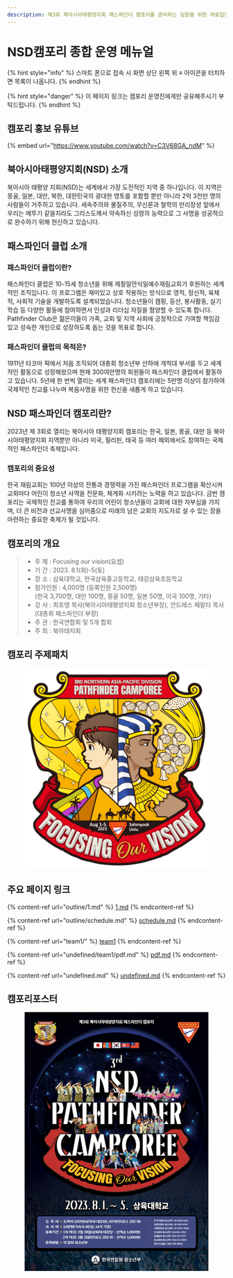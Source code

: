 ```yaml
---
description: 제3회 북아시아태평양지회 패스파인더 캠포리를 준비하는 임원을 위한 자료집입니다.
---
```


# NSD캠포리 종합 운영 메뉴얼

{% hint style="info" %}
스마트 폰으로 접속 시 화면 상단 왼쪽 위 ≡ 아이콘을 터치하면 목록이 나옵니다.
{% endhint %}

{% hint style="danger" %}
이 페이지 링크는 캠포리 운영진에게만 공유해주시기 부탁드립니다.
{% endhint %}

## 캠포리 홍보 유튜브

{% embed url="https://www.youtube.com/watch?v=C3V68GA_ndM" %}

## 북아시아태평양지회(NSD) 소개

북아시아 태평양 지회(NSD)는 세계에서 가장 도전적인 지역 중 하나입니다. 이 지역은 몽골, 일본, 대만, 북한, 대한민국의 광대한 영토를 포함할 뿐만 아니라 2억 3천만 명의 사람들이 거주하고 있습니다. 세속주의와 물질주의, 무신론과 철학의 만리장성 앞에서 우리는 메뚜기 같을지라도 그리스도께서 약속하신 성령의 능력으로 그 사명을 성공적으로 완수하기 위해 헌신하고 있습니다.





## 패스파인더 클럽 소개

### 패스파인더 클럽이란?

패스파인더 클럽은 10-15세 청소년을 위해 제칠일안식일예수재림교회가 후원하는 세계적인 조직입니다. 이 프로그램은 재미있고 상호 작용하는 방식으로 영적, 정신적, 육체적, 사회적 기술을 개발하도록 설계되었습니다. 청소년들이 캠핑, 등산, 봉사활동, 실기 학습 등 다양한 활동에 참여하면서 인성과 리더십 자질을 함양할 수 있도록 합니다. Pathfinder Club은 젊은이들이 가족, 교회 및 지역 사회에 긍정적으로 기여할 책임감 있고 성숙한 개인으로 성장하도록 돕는 것을 목표로 합니다.

### 패스파인더 클럽의 목적은?

1911년 타코마 팍에서 처음 조직되어 대총회 청소년부 산하에 개척대 부서를 두고 세계적인 활동으로 성장해왔으며 현재 300여만명의 회원들이 패스파인더 클럽에서 활동하고 있습니다. 5년에 한 번씩 열리는 세계 패스파인더 캠포리에는 5만명 이상이 참가하여 국제적인 친교를 나누며 복음사명을 위한 헌신을 새롭게 하고 있습니다.





## NSD 패스파인더 캠포리란?

2023년 제 3회로 열리는 북아시아 태평양지회 캠포리는 한국, 일본, 몽골, 대만 등 북아시아태평양지회 지역뿐만 아니라 미국, 필리핀, 태국 등 여러 해외에서도 참여하는 국제적인 패스파인더 축제입니다.

### 캠포리의 중요성

한국 재림교회는 100년 이상의 전통과 경쟁력을 가진 패스파인더 프로그램을 확산시켜 교회마다 어린이 청소년 사역을 전문화, 체계화 시키려는 노력을 하고 있습니다. 금번 캠포리는 국제적인 친교를 통하여 우리의 어린이 청소년들이 교회에 대한 자부심을 가지며, 더 큰 비전과 선교사명을 심어줌으로 미래의 남은 교회의 지도자로 설 수 있는 장을 마련하는 중요한 축제가 될 것입니다.





## 캠포리의 개요

> * 주 제 : Focusing our vision(요셉)
> * 기 간 : 2023. 8.1(화)-5(토)
> * 장 소 : 삼육대학교, 한국삼육중고등학교, 태강삼육초등학교
> * 참가인원 : 4,000명 (등록인원 2,500명)\
>   (한국 3,700명, 대만 100명, 몽골 50명, 일본 50명, 미국 100명, 기타)
> * 강 사 : 최호영 목사(북아시아태평양지회 청소년부장), 안드레스 페랄타 목사(대총회 패스파인더 부장)
> * 주 관 : 한국연합회 및 5개 합회
> * 주 최 : 북아태지회



## 캠포리 주제패치

<figure><img src=".gitbook/assets/symbol_2023NSD2.png" alt=""><figcaption></figcaption></figure>

## 주요 페이지 링크

{% content-ref url="outline/1.md" %}
[1.md](outline/1.md)
{% endcontent-ref %}

{% content-ref url="outline/schedule.md" %}
[schedule.md](outline/schedule.md)
{% endcontent-ref %}

{% content-ref url="team1/" %}
[team1](team1/)
{% endcontent-ref %}

{% content-ref url="undefined/team1/pdf.md" %}
[pdf.md](undefined/team1/pdf.md)
{% endcontent-ref %}

{% content-ref url="undefined.md" %}
[undefined.md](undefined.md)
{% endcontent-ref %}

## 캠포리포스터

<figure><img src=".gitbook/assets/제3회 nsd캠포리 포스터.jpg" alt=""><figcaption></figcaption></figure>
